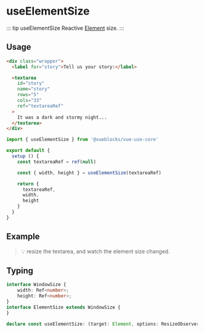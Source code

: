 # useElementSize

::: tip useElementSize
Reactive [Element](https://developer.mozilla.org/en-US/docs/Web/API/Element) size.
:::

## Usage

```html
<div class="wrapper">
  <label for="story">Tell us your story:</label>

  <textarea
    id="story"
    name="story"
    rows="5"
    cols="33"
    ref="textareaRef"
  >
    It was a dark and stormy night...
  </textarea>
</div>
```

```js
import { useElementSize } from '@vueblocks/vue-use-core'

export default {
  setup () {
    const textareaRef = ref(null)

    const { width, height } = useElementSize(textareaRef)

    return {
      textareaRef,
      width,
      height
    }
  }
}
```

## Example

> 💡 resize the textarea, and watch the element size changed.

<ClientOnly>
  <UseElementSize />
</ClientOnly>

## Typing

```ts
interface WindowSize {
    width: Ref<number>;
    height: Ref<number>;
}
interface ElementSize extends WindowSize {
}

declare const useElementSize: (target: Element, options: ResizeObserverOptions) => ElementSize;
```
